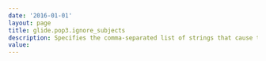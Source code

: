 ```yaml
---
date: '2016-01-01'
layout: page
title: glide.pop3.ignore_subjects
description: Specifies the comma-separated list of strings that cause the instance to ignore an email message if they are present at the start of a subject line. These values are case-sensitive.
value:  
---
```

